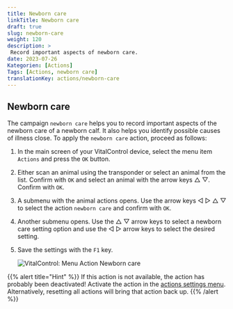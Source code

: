 ```yaml
---
title: Newborn care
linkTitle: Newborn care
draft: true
slug: newborn-care
weight: 120
description: >
 Record important aspects of newborn care.
date: 2023-07-26
Kategorien: [Actions]
Tags: [Actions, newborn care]
translationKey: actions/newborn-care
---
```


## Newborn care

The campaign `newborn care` helps you to record important aspects of the newborn care of a newborn calf. It also helps you identify possible causes of illness
close. To apply the `newborn care` action, proceed as follows:

1. In the main screen of your VitalControl device, select the menu item `Actions` and press the `OK` button.

2. Either scan an animal using the transponder or select an animal from the list. Confirm with `OK` and select an animal with the arrow keys △ ▽. Confirm with `OK`.

3. A submenu with the animal actions opens. Use the arrow keys ◁ ▷ △ ▽ to select the action `newborn care` and confirm with `OK`.

4. Another submenu opens. Use the △ ▽ arrow keys to select a newborn care setting option and use the ◁ ▷ arrow keys to select the desired setting.

5. Save the settings with the `F1` key.

    ![VitalControl: Menu Action Newborn care](../images/newborncare.png "Newborn care")

{{% alert title="Hint" %}}
If this action is not available, the action has probably been deactivated! Activate the action in the [actions settings menu](/docs/actions/settings/). Alternatively, resetting all actions will bring that action back up.
{{% /alert %}}
